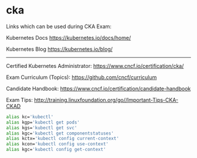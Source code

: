 # cka

Links which can be used during CKA Exam:

Kubernetes Docs https://kubernetes.io/docs/home/

Kubernetes Blog https://kubernetes.io/blog/

---

Certified Kubernetes Administrator: https://www.cncf.io/certification/cka/

Exam Curriculum (Topics): https://github.com/cncf/curriculum

Candidate Handbook: https://www.cncf.io/certification/candidate-handbook

Exam Tips: http://training.linuxfoundation.org/go//Important-Tips-CKA-CKAD


```bash
alias kc='kubectl'
alias kgp='kubectl get pods'
alias kgs='kubectl get svc'
alias kgc='kubectl get componentstatuses'
alias kctx='kubectl config current-context'
alias kcon='kubectl config use-context'
alias kgc='kubectl config get-context'
```
